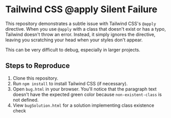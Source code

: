 # Tailwind CSS @apply Silent Failure

This repository demonstrates a subtle issue with Tailwind CSS's `@apply` directive. When you use `@apply` with a class that doesn't exist or has a typo, Tailwind doesn't throw an error. Instead, it simply ignores the directive, leaving you scratching your head when your styles don't appear.

This can be very difficult to debug, especially in larger projects.

## Steps to Reproduce

1. Clone this repository.
2. Run `npm install` to install Tailwind CSS (if necessary).
3. Open `bug.html` in your browser.  You'll notice that the paragraph text doesn't have the expected green color because `non-existent-class` is not defined.
4. View `bugSolution.html` for a solution implementing class existence check